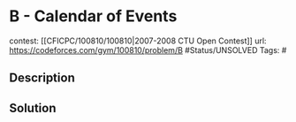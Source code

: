 # B - Calendar of Events

contest: [[CFICPC/100810/100810|2007-2008 CTU Open Contest]]
url: https://codeforces.com/gym/100810/problem/B
#Status/UNSOLVED
Tags: #

## Description

## Solution

